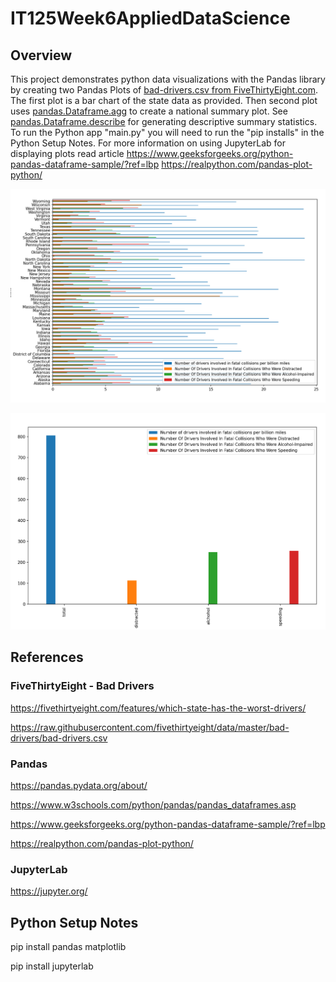 # IT125Week6AppliedDataScience 
## Overview
This project demonstrates python data visualizations with the Pandas library by creating two Pandas Plots of [bad-drivers.csv from FiveThirtyEight.com](https://raw.githubusercontent.com/fivethirtyeight/data/master/bad-drivers/bad-drivers.csv).   The first plot is a bar chart of the state data as provided.  Then second plot uses [pandas.Dataframe.agg](https://pandas.pydata.org/docs/reference/api/pandas.DataFrame.agg.html) to create a national summary plot.  See [pandas.Dataframe.describe](https://pandas.pydata.org/docs/reference/api/pandas.DataFrame.describe.html) for generating descriptive summary statistics. To run the Python app "main.py" you will need to run the "pip installs" in the Python Setup Notes.   For more information on using JupyterLab for displaying plots read article https://www.geeksforgeeks.org/python-pandas-dataframe-sample/?ref=lbp https://realpython.com/pandas-plot-python/

![2012 - Number Of Drivers Involved In Fatal Collisions By State](plot_bad_drivers_states.png?raw=true)

![2012 - Number Of Drivers Involved In Fatal Collisions By State](plot_bad_drivers_national.png?raw=true)


## References
### FiveThirtyEight - Bad Drivers 
https://fivethirtyeight.com/features/which-state-has-the-worst-drivers/

https://raw.githubusercontent.com/fivethirtyeight/data/master/bad-drivers/bad-drivers.csv

### Pandas
https://pandas.pydata.org/about/

https://www.w3schools.com/python/pandas/pandas_dataframes.asp

https://www.geeksforgeeks.org/python-pandas-dataframe-sample/?ref=lbp

https://realpython.com/pandas-plot-python/


### JupyterLab
https://jupyter.org/


## Python Setup Notes
pip install pandas matplotlib

pip install jupyterlab